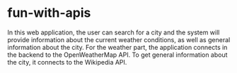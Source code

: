 # fun-with-apis
In this web application, the user can search for a city and the system will provide information about the current weather conditions, as well as general information about the city.
For the weather part, the application connects in the backend to the OpenWeatherMap API. 
To get general information about the city, it connects to the Wikipedia API.
